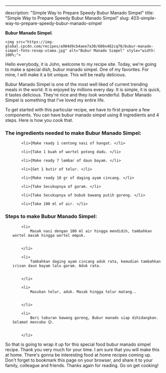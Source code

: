 ---
description: "Simple Way to Prepare Speedy Bubur Manado Simpel"
title: "Simple Way to Prepare Speedy Bubur Manado Simpel"
slug: 403-simple-way-to-prepare-speedy-bubur-manado-simpel

<p>
	<strong>Bubur Manado Simpel</strong>. 
	
</p>
<p>
	
	<img src="https://img-global.cpcdn.com/recipes/a984d9cb4aee7a30/680x482cq70/bubur-manado-simpel-foto-resep-utama.jpg" alt="Bubur Manado Simpel" style="width: 100%;">
	
	
</p>
<p>
	Hello everybody, it is John, welcome to my recipe site. Today, we're going to make a special dish, bubur manado simpel. One of my favorites. For mine, I will make it a bit unique. This will be really delicious.
</p>
	
<p>
	
</p>
<p>
	Bubur Manado Simpel is one of the most well liked of current trending meals in the world. It is enjoyed by millions every day. It is simple, it is quick, it tastes delicious. They're nice and they look wonderful. Bubur Manado Simpel is something that I've loved my entire life.
</p>

<p>
To get started with this particular recipe, we have to first prepare a few components. You can have bubur manado simpel using 8 ingredients and 4 steps. Here is how you cook that.
</p>

<h3>The ingredients needed to make Bubur Manado Simpel:</h3>

<ol>
	
		<li>{Make ready 1 centong nasi of hangat. </li>
	
		<li>{Take 1 buah of wortel potong dadu. </li>
	
		<li>{Make ready 7 lembar of daun bayam. </li>
	
		<li>{Get 1 butir of telur. </li>
	
		<li>{Make ready 10 gr of daging ayam cincang. </li>
	
		<li>{Take Secukupnya of garam. </li>
	
		<li>{Take Secukupnya of bubuk bawang putih goreng. </li>
	
		<li>{Take 100 ml of air. </li>
	
</ol>
<p>
	
</p>

<h3>Steps to make Bubur Manado Simpel:</h3>

<ol>
	
		<li>
			Masak nasi dengan 100 ml air hingga mendidih, tambahkan wortel masak hingga wortel empuk.
			
			
		</li>
	
		<li>
			Tambahkan daging ayam cincang aduk rata, kemudian tambahkan irisan daun bayam lalu garam. Aduk rata.
			
			
		</li>
	
		<li>
			Masukan telur, aduk. Masak hingga telur matang..
			
			
		</li>
	
		<li>
			Beri taburan bawang goreng, Bubur manado siap dihidangkan. Selamat mencoba 😊.
			
			
		</li>
	
</ol>

<p>
	
</p>

<p>
	So that is going to wrap it up for this special food bubur manado simpel recipe. Thank you very much for your time. I am sure that you will make this at home. There's gonna be interesting food at home recipes coming up. Don't forget to bookmark this page on your browser, and share it to your family, colleague and friends. Thanks again for reading. Go on get cooking!
</p>
